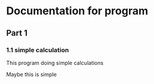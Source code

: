 # Documentation for program
## Part 1
### 1.1 simple calculation

This program doing simple calculations

Maybe this is simple
